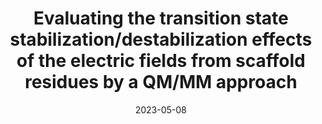 ---
title: "Evaluating the transition state stabilization/destabilization effects of the electric fields from scaffold residues by a QM/MM approach"
collection: publications
category: manuscripts
permalink: /publication/yan2023evaluating
excerpt: #'This paper is about the number 1. The number 2 is left for future work.'
date: 2023-05-08
venue: #'Journal 1'
slidesurl: #'http://academicpages.github.io/files/slides1.pdf'
paperurl: #'http://academicpages.github.io/files/paper1.pdf'
bibtexurl: #'http://academicpages.github.io/files/bibtex1.bib'
citation: 'Yan, S., Ji, X., Peng, W., & Wang, B. (2023). Evaluating the transition state stabilization/destabilization effects of the electric fields from scaffold residues by a QM/MM approach. The Journal of Physical Chemistry B, 127(19), 4245-4253.'
---